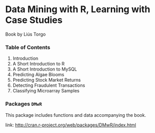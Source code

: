 Data Mining with R, Learning with Case Studies
==============================================

Book by Liús Torgo

### Table of Contents

1. Introduction
  1. A Short Introduction to R
  2. A Short Introduction to MySQL
2. Predicting Algae Blooms
3. Predicting Stock Market Returns
4. Detecting Fraudulent Transactions
5. Classifying Microarray Samples

### Packages `DMwR`

This package includes functions and data accompanying the book.

link: http://cran.r-project.org/web/packages/DMwR/index.html

